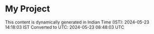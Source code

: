 # My Project

This content is dynamically generated in Indian Time (IST): 2024-05-23 14:18:03 IST
Converted to UTC: 2024-05-23 08:48:03 UTC
